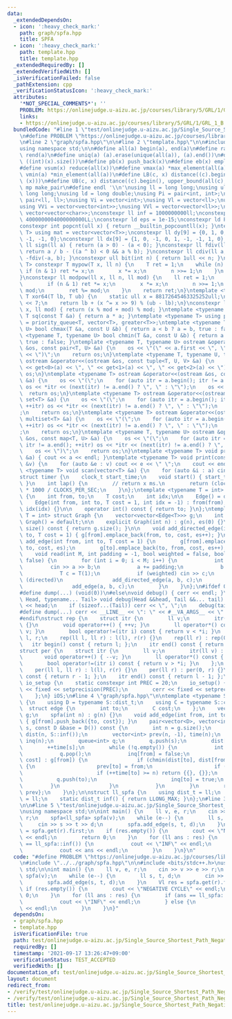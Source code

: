 ```yaml
---
data:
  _extendedDependsOn:
  - icon: ':heavy_check_mark:'
    path: graph/spfa.hpp
    title: SPFA
  - icon: ':heavy_check_mark:'
    path: template.hpp
    title: template.hpp
  _extendedRequiredBy: []
  _extendedVerifiedWith: []
  _isVerificationFailed: false
  _pathExtension: cpp
  _verificationStatusIcon: ':heavy_check_mark:'
  attributes:
    '*NOT_SPECIAL_COMMENTS*': ''
    PROBLEM: https://onlinejudge.u-aizu.ac.jp/courses/library/5/GRL/1/GRL_1_B
    links:
    - https://onlinejudge.u-aizu.ac.jp/courses/library/5/GRL/1/GRL_1_B
  bundledCode: "#line 1 \"test/onlinejudge.u-aizu.ac.jp/Single_Source_Shortest_Path_Negative_Edges.0.test.cpp\"\
    \n#define PROBLEM \"https://onlinejudge.u-aizu.ac.jp/courses/library/5/GRL/1/GRL_1_B\"\
    \n#line 2 \"graph/spfa.hpp\"\n\n#line 2 \"template.hpp\"\n\n#include <bits/stdc++.h>\n\
    using namespace std;\n\n#define all(a) begin(a), end(a)\n#define rall(a) rbegin(a),\
    \ rend(a)\n#define uniq(a) (a).erase(unique(all(a)), (a).end())\n#define SZ(x)\
    \ ((int)(x).size())\n#define pb(x) push_back(x)\n#define eb(x) emplace_back(x)\n\
    #define vsum(x) reduce(all(x))\n#define vmax(a) *max_element(all(a))\n#define\
    \ vmin(a) *min_element(all(a))\n#define LB(c, x) distance((c).begin(), lower_bound(all(c),\
    \ (x)))\n#define UB(c, x) distance((c).begin(), upper_bound(all(c), (x)))\n#define\
    \ mp make_pair\n#define endl '\\n'\nusing ll = long long;\nusing ull = unsigned\
    \ long long;\nusing ld = long double;\nusing Pi = pair<int, int>;\nusing Pl =\
    \ pair<ll, ll>;\nusing Vi = vector<int>;\nusing Vl = vector<ll>;\nusing Vc = vector<char>;\n\
    using VVi = vector<vector<int>>;\nusing VVl = vector<vector<ll>>;\nusing VVc =\
    \ vector<vector<char>>;\nconstexpr ll inf = 1000000000ll;\nconstexpr ll INF =\
    \ 4000000004000000000LL;\nconstexpr ld eps = 1e-15;\nconstexpr ld PI = 3.141592653589793;\n\
    constexpr int popcnt(ull x) { return __builtin_popcountll(x); }\ntemplate <typename\
    \ T> using mat = vector<vector<T>>;\nconstexpr ll dy[9] = {0, 1, 0, -1, 1, 1,\
    \ -1, -1, 0};\nconstexpr ll dx[9] = {1, 0, -1, 0, 1, -1, -1, 1, 0};\nconstexpr\
    \ ll sign(ll a) { return (a > 0) - (a < 0); }\nconstexpr ll fdiv(ll a, ll b) {\
    \ return a / b - ((a ^ b) < 0 && a % b); }\nconstexpr ll cdiv(ll a, ll b) { return\
    \ -fdiv(-a, b); }\nconstexpr ull bit(int n) { return 1ull << n; }\ntemplate <typename\
    \ T> constexpr T mypow(T x, ll n) {\n    T ret = 1;\n    while (n) {\n       \
    \ if (n & 1) ret *= x;\n        x *= x;\n        n >>= 1;\n    }\n    return ret;\n\
    }\nconstexpr ll modpow(ll x, ll n, ll mod) {\n    ll ret = 1;\n    while (n) {\n\
    \        if (n & 1) ret *= x;\n        x *= x;\n        n >>= 1;\n        x %=\
    \ mod;\n        ret %= mod;\n    }\n    return ret;\n}\ntemplate <typename T>\
    \ T xor64(T lb, T ub) {\n    static ull x = 88172645463325252ull;\n    x ^= x\
    \ << 7;\n    return lb + (x ^= x >> 9) % (ub - lb);\n}\nconstexpr ll safemod(ll\
    \ x, ll mod) { return (x % mod + mod) % mod; }\ntemplate <typename T> constexpr\
    \ T sq(const T &a) { return a * a; }\ntemplate <typename T> using priority_queue_rev\
    \ = priority_queue<T, vector<T>, greater<T>>;\ntemplate <typename T, typename\
    \ U> bool chmax(T &a, const U &b) { return a < b ? a = b, true : false; }\ntemplate\
    \ <typename T, typename U> bool chmin(T &a, const U &b) { return a > b ? a = b,\
    \ true : false; }\ntemplate <typename T, typename U> ostream &operator<<(ostream\
    \ &os, const pair<T, U> &a) {\n    os << \"(\" << a.first << \", \" << a.second\
    \ << \")\";\n    return os;\n}\ntemplate <typename T, typename U, typename V>\
    \ ostream &operator<<(ostream &os, const tuple<T, U, V> &a) {\n    os << \"(\"\
    \ << get<0>(a) << \", \" << get<1>(a) << \", \" << get<2>(a) << \")\";\n    return\
    \ os;\n}\ntemplate <typename T> ostream &operator<<(ostream &os, const vector<T>\
    \ &a) {\n    os << \"(\";\n    for (auto itr = a.begin(); itr != a.end(); ++itr)\
    \ os << *itr << (next(itr) != a.end() ? \", \" : \"\");\n    os << \")\";\n  \
    \  return os;\n}\ntemplate <typename T> ostream &operator<<(ostream &os, const\
    \ set<T> &a) {\n    os << \"(\";\n    for (auto itr = a.begin(); itr != a.end();\
    \ ++itr) os << *itr << (next(itr) != a.end() ? \", \" : \"\");\n    os << \")\"\
    ;\n    return os;\n}\ntemplate <typename T> ostream &operator<<(ostream &os, const\
    \ multiset<T> &a) {\n    os << \"(\";\n    for (auto itr = a.begin(); itr != a.end();\
    \ ++itr) os << *itr << (next(itr) != a.end() ? \", \" : \"\");\n    os << \")\"\
    ;\n    return os;\n}\ntemplate <typename T, typename U> ostream &operator<<(ostream\
    \ &os, const map<T, U> &a) {\n    os << \"(\";\n    for (auto itr = a.begin();\
    \ itr != a.end(); ++itr) os << *itr << (next(itr) != a.end() ? \", \" : \"\");\n\
    \    os << \")\";\n    return os;\n}\ntemplate <typename T> void print(const T\
    \ &a) { cout << a << endl; }\ntemplate <typename T> void print(const vector<T>\
    \ &v) {\n    for (auto &e : v) cout << e << \" \";\n    cout << endl;\n}\ntemplate\
    \ <typename T> void scan(vector<T> &a) {\n    for (auto &i : a) cin >> i;\n}\n\
    struct timer {\n    clock_t start_time;\n    void start() { start_time = clock();\
    \ }\n    int lap() {\n        // return x ms.\n        return (clock() - start_time)\
    \ * 1000 / CLOCKS_PER_SEC;\n    }\n};\ntemplate <typename T = int> struct Edge\
    \ {\n    int from, to;\n    T cost;\n    int idx;\n\n    Edge() = default;\n\n\
    \    Edge(int from, int to, T cost = 1, int idx = -1) : from(from), to(to), cost(cost),\
    \ idx(idx) {}\n\n    operator int() const { return to; }\n};\ntemplate <typename\
    \ T = int> struct Graph {\n    vector<vector<Edge<T>>> g;\n    int es;\n\n   \
    \ Graph() = default;\n\n    explicit Graph(int n) : g(n), es(0) {}\n\n    size_t\
    \ size() const { return g.size(); }\n\n    void add_directed_edge(int from, int\
    \ to, T cost = 1) { g[from].emplace_back(from, to, cost, es++); }\n\n    void\
    \ add_edge(int from, int to, T cost = 1) {\n        g[from].emplace_back(from,\
    \ to, cost, es);\n        g[to].emplace_back(to, from, cost, es++);\n    }\n\n\
    \    void read(int M, int padding = -1, bool weighted = false, bool directed =\
    \ false) {\n        for (int i = 0; i < M; i++) {\n            int a, b;\n   \
    \         cin >> a >> b;\n            a += padding;\n            b += padding;\n\
    \            T c = T(1);\n            if (weighted) cin >> c;\n            if\
    \ (directed)\n                add_directed_edge(a, b, c);\n            else\n\
    \                add_edge(a, b, c);\n        }\n    }\n};\n#ifdef ONLINE_JUDGE\n\
    #define dump(...) (void(0))\n#else\nvoid debug() { cerr << endl; }\ntemplate <typename\
    \ Head, typename... Tail> void debug(Head &&head, Tail &&... tail) {\n    cerr\
    \ << head;\n    if (sizeof...(Tail)) cerr << \", \";\n    debug(tail...);\n}\n\
    #define dump(...) cerr << __LINE__ << \": \" << #__VA_ARGS__ << \" = \", debug(__VA_ARGS__)\n\
    #endif\nstruct rep {\n    struct itr {\n        ll v;\n        itr(ll v) : v(v)\
    \ {}\n        void operator++() { ++v; }\n        ll operator*() const { return\
    \ v; }\n        bool operator!=(itr i) const { return v < *i; }\n    };\n    ll\
    \ l, r;\n    rep(ll l, ll r) : l(l), r(r) {}\n    rep(ll r) : rep(0, r) {}\n \
    \   itr begin() const { return l; };\n    itr end() const { return r; };\n};\n\
    struct per {\n    struct itr {\n        ll v;\n        itr(ll v) : v(v) {}\n \
    \       void operator++() { --v; }\n        ll operator*() const { return v; }\n\
    \        bool operator!=(itr i) const { return v > *i; }\n    };\n    ll l, r;\n\
    \    per(ll l, ll r) : l(l), r(r) {}\n    per(ll r) : per(0, r) {}\n    itr begin()\
    \ const { return r - 1; };\n    itr end() const { return l - 1; };\n};\nstruct\
    \ io_setup {\n    static constexpr int PREC = 20;\n    io_setup() {\n        cout\
    \ << fixed << setprecision(PREC);\n        cerr << fixed << setprecision(PREC);\n\
    \    };\n} iOS;\n#line 4 \"graph/spfa.hpp\"\n\ntemplate <typename S> struct spfa\
    \ {\n    using D = typename S::dist_t;\n    using C = typename S::cost_t;\n  \
    \  struct edge {\n        int to;\n        C cost;\n    };\n    vector<vector<edge>>\
    \ g;\n    spfa(int n) : g(n) {}\n    void add_edge(int from, int to, const C &cost)\
    \ { g[from].push_back({to, cost}); }\n    pair<vector<D>, vector<int>> get(int\
    \ s, const D &base = D()) const {\n        int n = g.size();\n        vector<D>\
    \ dist(n, S::inf());\n        vector<int> prev(n, -1), time(n);\n        vector<bool>\
    \ inq(n);\n        queue<int> q;\n        q.push(s);\n        dist[s] = base;\n\
    \        ++time[s];\n        while (!q.empty()) {\n            int from = q.front();\n\
    \            q.pop();\n            inq[from] = false;\n            for (auto [to,\
    \ cost] : g[from]) {\n                if (chmin(dist[to], dist[from] + cost))\
    \ {\n                    prev[to] = from;\n                    if (!inq[to]) {\n\
    \                        if (++time[to] >= n) return {{}, {}};\n             \
    \           q.push(to);\n                        inq[to] = true;\n           \
    \         }\n                }\n            }\n        }\n        return {dist,\
    \ prev};\n    }\n};\n\nstruct ll_spfa {\n    using dist_t = ll;\n    using cost_t\
    \ = ll;\n    static dist_t inf() { return LLONG_MAX; }\n};\n#line 3 \"test/onlinejudge.u-aizu.ac.jp/Single_Source_Shortest_Path_Negative_Edges.0.test.cpp\"\
    \n\n#line 5 \"test/onlinejudge.u-aizu.ac.jp/Single_Source_Shortest_Path_Negative_Edges.0.test.cpp\"\
    \nusing namespace std;\n\nint main() {\n    ll v, e, r;\n    cin >> v >> e >>\
    \ r;\n    spfa<ll_spfa> spfa(v);\n    while (e--) {\n        ll s, t, d;\n   \
    \     cin >> s >> t >> d;\n        spfa.add_edge(s, t, d);\n    }\n    Vl res\
    \ = spfa.get(r).first;\n    if (res.empty()) {\n        cout << \"NEGATIVE CYCLE\"\
    \ << endl;\n        return 0;\n    }\n    for (ll ans : res) {\n        if (ans\
    \ == ll_spfa::inf()) {\n            cout << \"INF\" << endl;\n        } else {\n\
    \            cout << ans << endl;\n        }\n    }\n}\n"
  code: "#define PROBLEM \"https://onlinejudge.u-aizu.ac.jp/courses/library/5/GRL/1/GRL_1_B\"\
    \n#include \"../../graph/spfa.hpp\"\n\n#include <bits/stdc++.h>\nusing namespace\
    \ std;\n\nint main() {\n    ll v, e, r;\n    cin >> v >> e >> r;\n    spfa<ll_spfa>\
    \ spfa(v);\n    while (e--) {\n        ll s, t, d;\n        cin >> s >> t >> d;\n\
    \        spfa.add_edge(s, t, d);\n    }\n    Vl res = spfa.get(r).first;\n   \
    \ if (res.empty()) {\n        cout << \"NEGATIVE CYCLE\" << endl;\n        return\
    \ 0;\n    }\n    for (ll ans : res) {\n        if (ans == ll_spfa::inf()) {\n\
    \            cout << \"INF\" << endl;\n        } else {\n            cout << ans\
    \ << endl;\n        }\n    }\n}"
  dependsOn:
  - graph/spfa.hpp
  - template.hpp
  isVerificationFile: true
  path: test/onlinejudge.u-aizu.ac.jp/Single_Source_Shortest_Path_Negative_Edges.0.test.cpp
  requiredBy: []
  timestamp: '2021-09-17 13:26:47+09:00'
  verificationStatus: TEST_ACCEPTED
  verifiedWith: []
documentation_of: test/onlinejudge.u-aizu.ac.jp/Single_Source_Shortest_Path_Negative_Edges.0.test.cpp
layout: document
redirect_from:
- /verify/test/onlinejudge.u-aizu.ac.jp/Single_Source_Shortest_Path_Negative_Edges.0.test.cpp
- /verify/test/onlinejudge.u-aizu.ac.jp/Single_Source_Shortest_Path_Negative_Edges.0.test.cpp.html
title: test/onlinejudge.u-aizu.ac.jp/Single_Source_Shortest_Path_Negative_Edges.0.test.cpp
---
```

